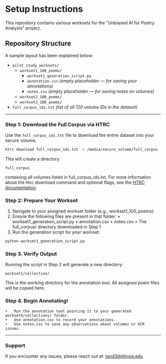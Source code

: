 # Setup Instructions

This repository contains various worksets for the "Unbiased AI for Poetry Analysis" project.

## Repository Structure

A sample layout has been explained below:

- `pilot_study_worksets/`
  - `workset1_100_poems/`
    - `workset1_generation_script.py`
    - `annotation.csv` *(empty placeholder — for saving your annotations)*
    - `notes.csv` *(empty placeholder — for saving notes on volumes)*
  - `workset2_100_poems/`
  - `workset3_100_poems/`
- `full_corpus_ids.txt` *(list of all 120 volume IDs in the dataset)*

---

### Step 1: Download the Full Corpus via HTRC

Use the `full_corpus_ids.txt` file to download the entire dataset into your secure volume.

```bash
htrc download full_corpus_ids.txt -o /media/secure_volume/full_corpus
```
This will create a directory:
```
full_corpus
```
containing all volumes listed in full_corpus_ids.txt.
For more information about the htrc download command and optional flags, see the [HTRC documentation](https://htrc.github.io/HTRC-WorksetToolkit/cli.html).

### Step 2: Prepare Your Workset

1. Navigate to your assigned workset folder (e.g., workset1_100_poems).
2. Ensure the following files are present in that folder:
	•	workset1_generation_script.py
	•	annotation.csv
	•	notes.csv
	•	The full_corpus/ directory downloaded in Step 1
3. Run the generation script for your workset:
```bash
python workset1_generation_script.py
```

### Step 3. Verify Output

Running the script in Step 2 will generate a new directory:
```
workset1/collection/
```
This is the working directory for the annotation tool. All assigned poem files will be copied here.

### Step 4. Begin Annotating!

	•	Run the annotation tool pointing it to your generated worksetX/collections/ folder.
	•	Use annotation.csv to record your annotations.
	•	Use notes.csv to save any observations about volumes or OCR issues.

--- 

### Support

If you encounter any issues, please reach out at: tand3@illinois.edu


